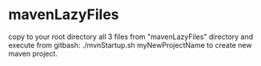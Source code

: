 # mavenLazyFiles

copy to your root directory all 3 files from "mavenLazyFiles" directory and execute from gitbash:
./mvnStartup.sh myNewProjectName
to create new maven project.
